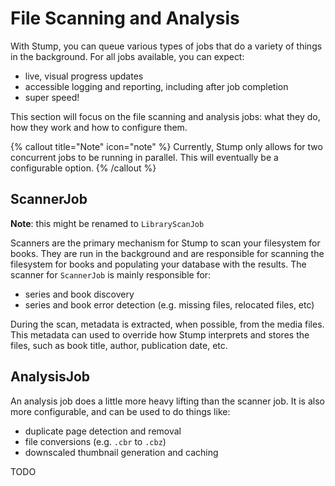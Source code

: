 # File Scanning and Analysis

With Stump, you can queue various types of jobs that do a variety of things in the background. For all jobs available, you can expect:

- live, visual progress updates
- accessible logging and reporting, including after job completion
- super speed!

This section will focus on the file scanning and analysis jobs: what they do, how they work and how to configure them.

{% callout title="Note" icon="note" %}
Currently, Stump only allows for two concurrent jobs to be running in parallel. This will eventually be a configurable option.
{% /callout %}

## ScannerJob

**Note**: this might be renamed to `LibraryScanJob`

Scanners are the primary mechanism for Stump to scan your filesystem for books. They are run in the background and are responsible for scanning the filesystem for books and populating your database with the results. The scanner for `ScannerJob` is mainly responsible for:

- series and book discovery
- series and book error detection (e.g. missing files, relocated files, etc)

During the scan, metadata is extracted, when possible, from the media files. This metadata can used to override how Stump interprets and stores the files, such as book title, author, publication date, etc.

## AnalysisJob

An analysis job does a little more heavy lifting than the scanner job. It is also more configurable, and can be used to do things like:

- duplicate page detection and removal
- file conversions (e.g. `.cbr` to `.cbz`)
- downscaled thumbnail generation and caching

TODO
